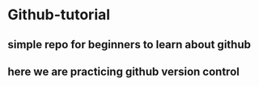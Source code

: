 # Github-tutorial
## simple repo for beginners to learn about github


## here we are practicing github version control



